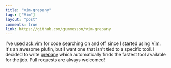 ```yaml
---
title: "vim-grepany"
tags: ["Vim"]
layout: "post"
comments: true
link: https://github.com/gummesson/vim-grepany
---
```


I've used [ack.vim](https://github.com/mileszs/ack.vim) for code searching on
and off since I started using [Vim](http://www.vim.org/). It's an awesome
plufin, but I want one that isn't tied to a specific tool. I decided to write
[grepany](https://github.com/gummesson/vim-grepany) which automatically finds
the fastest tool available for the job. Pull requests are always welcomed!
